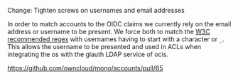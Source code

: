 Change: Tighten screws on usernames and email addresses

In order to match accounts to the OIDC claims we currently rely on the email address or username to be present. We force both to match the [W3C recommended regex](https://www.w3.org/TR/2016/REC-html51-20161101/sec-forms.html#valid-e-mail-address) with usernames having to start with a character or `_`. This allows the username to be presented and used in ACLs when integrating the os with the glauth LDAP service of ocis.

https://github.com/owncloud/mono/accounts/pull/65
